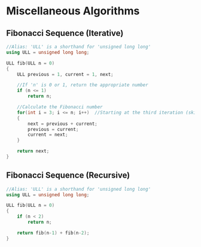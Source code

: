 # Miscellaneous Algorithms

## Fibonacci Sequence (Iterative)

```C++
//Alias: 'ULL' is a shorthand for 'unsigned long long'
using ULL = unsigned long long;

ULL fib(ULL n = 0)
{
    ULL previous = 1, current = 1, next;

    //If 'n' is 0 or 1, return the appropriate number
    if (n <= 1)
        return n;

    //Calculate the Fibonacci number
    for(int i = 3; i <= n; i++)  //Starting at the third iteration (skips the first two)
    {
        next = previous + current;
        previous = current;
        current = next;
    }

    return next;
}
```

## Fibonacci Sequence (Recursive)

```C++
//Alias: 'ULL' is a shorthand for 'unsigned long long'
using ULL = unsigned long long;

ULL fib(ULL n = 0)
{
    if (n < 2)
        return n;

    return fib(n-1) + fib(n-2);
}
```
